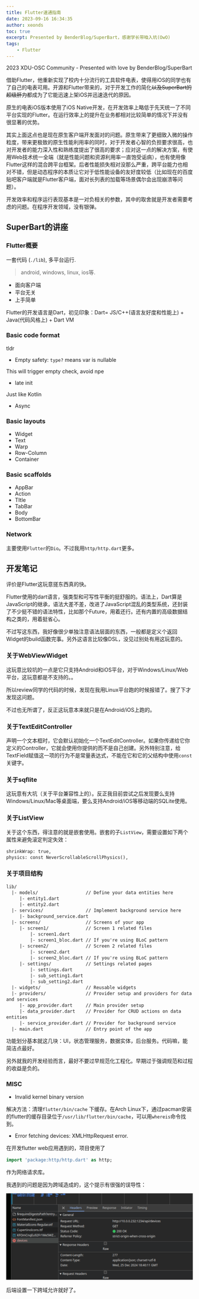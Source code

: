 ```yaml
---
title: Flutter速通指南
date: 2023-09-16 16:34:35
author: xeonds
toc: true
excerpt: Presented by BenderBlog/SuperBart，感谢学长带咱入坑(OwO)
tags:
    - Flutter
---
```


2023 XDU-OSC Community - Presented with love by BenderBlog/SuperBart

借助Flutter，他重新实现了校内十分流行的工具软件电表，使得用iOS的同学也有了自己的电表可用。开源和Flutter带来的，对于开发工作的简化~~以及SuperBart的超级肝力~~都成为了它能迅速上架iOS并迅速迭代的原因。

原生的电表iOS版本使用了iOS Native开发，在开发效率上略低于先天统一了不同平台实现的Flutter。在运行效率上的提升在业务都相对比较简单的情况下并没有很显著的优势。

其实上面这点也是现在原生客户端开发面对的问题。原生带来了更细致入微的操作粒度，带来更极致的原生性能利用率的同时，对于开发者心智的负担要求很高，也对开发者的能力深入性和熟练度提出了很高的要求；应对这一点的解决方案，有使用Web技术统一全端（就是性能问题和资源利用率一直饱受诟病），也有使用像Flutter这样的混合跨平台框架。后者性能损失相对没那么严重，跨平台能力也相对不错，但是动态程序的本质让它对于低性能设备的友好度较低（比如现在的百度贴吧客户端就是Flutter客户端，面对长列表的加载等场景偶尔会出现崩溃等问题）。

开发效率和程序运行表现基本是一对负相关的参数，其中的取舍就是开发者需要考虑的问题。在程序开发领域，没有银弹。

## SuperBart的讲座

### Flutter概要

一套代码 (`./lib`), 多平台运行.

>android, windows, linux, ios等.

- 面向客户端
- 平台无关
- 上手简单

Flutter的开发语言是Dart，初见印象：Dart= JS/C++(语言友好度和性能上) + Java(代码风格上) + Dart VM

### Basic code format

tldr

- Empty safety: `type?` means var is nullable

This will trigger empty check, avoid npe

- late init

Just like Kotlin

- Async

### Basic layouts

- Widget
- Text
- Warp
- Row-Column
- Container

### Basic scaffolds

- AppBar
- Action
- TItle
- TabBar
- Body
- BottomBar

### Network

主要使用`Flutter`的`Dio`。不过我用`http/http.dart`更多。

## 开发笔记

评价是Flutter这玩意搓东西真的快。

Flutter使用的dart语言，强类型和可写性平衡的挺舒服的。语法上，Dart算是JavaScript的继承，语法大差不差，改进了JavaScript混乱的类型系统，还封装了不少挺不错的语法特性，比如那个Future，用着还行。还有内置的高级数据结构之类的，用着挺省心。

不过写这东西，我好像很少单独注意语法层面的东西，一般都是定义个返回Widget的build函数完事。另外这语言比较像DSL，没见过别处有用这玩意的。

### 关于WebViewWidget

这玩意比较坑的一点是它只支持Android和iOS平台，对于Windows/Linux/Web平台，这玩意都是不支持的。。

所以review同学的代码的时候，发现在我用Linux平台跑的时候报错了。搜了下才发现这问题。

不过也无所谓了，反正这玩意本来就只是在Android/iOS上跑的。

### 关于TextEditController

声明一个文本框时，它会默认初始化一个TextEditController。如果你传递给它你定义的Controller，它就会使用你提供的而不是自己创建。另外特别注意，给TextField赋值这一项的行为不是常量表达式，不能在它和它的父结构中使用`const`关键字。

### 关于sqflite
这玩意有大坑（关于平台兼容性上的）。反正我目前尝试之后发现要么支持Windows/Linux/Mac等桌面端，要么支持Android/iOS等移动端的SQLite使用。

### 关于ListView
关于这个东西，得注意的就是嵌套使用。嵌套的子`ListView`，需要设置如下两个属性来避免滚定判定失效：

```flutter
shrinkWrap: true,
physics: const NeverScrollableScrollPhysics(),
```

### 关于项目结构
```
lib/
  |- models/                  // Define your data entities here
     |- entity1.dart
     |- entity2.dart
  |- services/                // Implement background service here
     |- background_service.dart
  |- screens/                 // Screens of your app
     |- screen1/              // Screen 1 related files
         |- screen1.dart
         |- screen1_bloc.dart // If you're using BLoC pattern
     |- screen2/              // Screen 2 related files
         |- screen2.dart
         |- screen2_bloc.dart // If you're using BLoC pattern
     |- settings/             // Settings related pages
         |- settings.dart
         |- sub_setting1.dart
         |- sub_setting2.dart
  |- widgets/                 // Reusable widgets
  |- providers/               // Provider setup and providers for data and services
     |- app_provider.dart     // Main provider setup
     |- data_provider.dart    // Provider for CRUD actions on data entities
     |- service_provider.dart // Provider for background service
  |- main.dart                // Entry point of the app
```

功能划分基本就这几块：UI，状态管理服务，数据实体，后台服务。代码嘛，能简洁点最好。

另外就我的开发经验而言，最好不要过早规范化工程化。早期过于强调规范和过程的收益是负的。

### MISC

- Invalid kernel binary version

解决方法：清理`flutter/bin/cache` 下缓存。在Arch Linux下，通过pacman安装的flutter的缓存目录位于`/usr/lib/flutter/bin/cache`，可以用`whereis`命令找到。

- Error fetching devices: XMLHttpRequest error.

在开发flutter web应用遇到的，项目使用了

```dart
import 'package:http/http.dart' as http;
```

作为网络请求库。

我遇到的问题是因为跨域造成的，这个提示有很强的误导性：

![](img/Pasted%20image%2020241226024120.png)

后端设置一下跨域允许就好了。